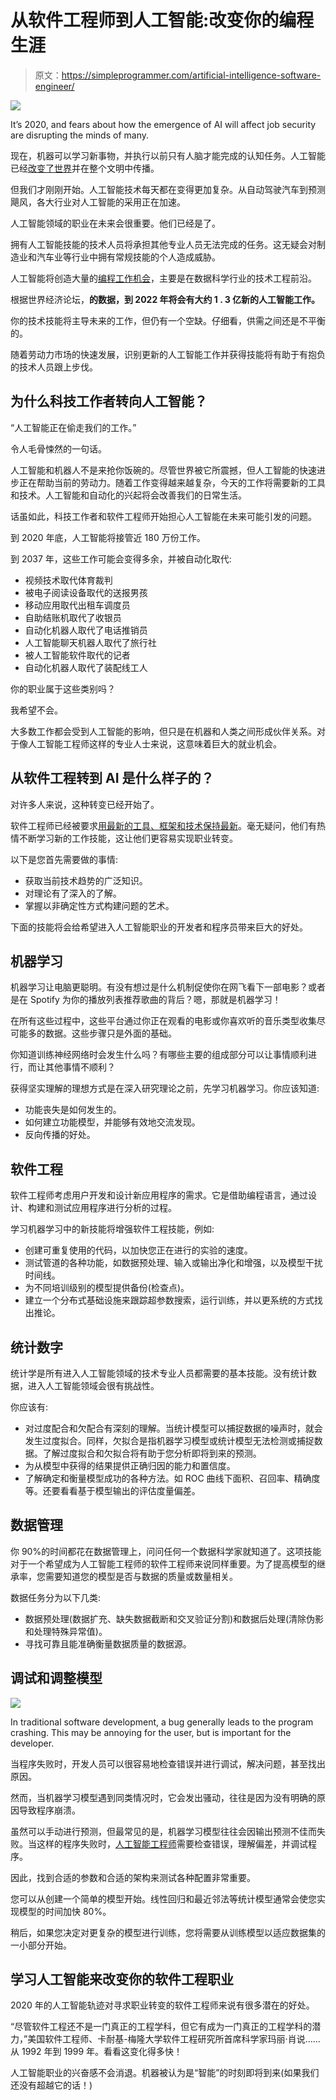 # 从软件工程师到人工智能:改变你的编程生涯

> 原文：<https://simpleprogrammer.com/artificial-intelligence-software-engineer/>

![](img/4992ab13bae05de27803043c52df9796.png)

It’s 2020, and fears about how the emergence of AI will affect job security are disrupting the minds of many.

现在，机器可以学习新事物，并执行以前只有人脑才能完成的认知任务。人工智能已经[改变了世界](https://www.amazon.com/exec/obidos/ASIN/3982103827/makithecompsi-20)并在整个文明中传播。

但我们才刚刚开始。人工智能技术每天都在变得更加复杂。从自动驾驶汽车到预测飓风，各大行业对人工智能的采用正在加速。

人工智能领域的职业在未来会很重要。他们已经是了。

拥有人工智能技能的技术人员将承担其他专业人员无法完成的任务。这无疑会对制造业和汽车业等行业中拥有常规技能的个人造成威胁。

人工智能将创造大量的[编程工作机会](https://jooble.org/)，主要是在数据科学行业的技术工程前沿。

根据世界经济论坛，**的数据，到 2022 年将会有大约 1 . 3 亿新的人工智能工作。**

你的技术技能将主导未来的工作，但仍有一个空缺。仔细看，供需之间还是不平衡的。

随着劳动力市场的快速发展，识别更新的人工智能工作并获得技能将有助于有抱负的技术人员跟上步伐。

## 为什么科技工作者转向人工智能？

“人工智能正在偷走我们的工作。”

令人毛骨悚然的一句话。

人工智能和机器人不是来抢你饭碗的。尽管世界被它所震撼，但人工智能的快速进步正在帮助当前的劳动力。随着工作变得越来越复杂，今天的工作将需要新的工具和技术。人工智能和自动化的兴起将会改善我们的日常生活。

话虽如此，科技工作者和软件工程师开始担心人工智能在未来可能引发的问题。

到 2020 年底，人工智能将接管近 180 万份工作。

到 2037 年，这些工作可能会变得多余，并被自动化取代:

*   视频技术取代体育裁判
*   被电子阅读设备取代的送报男孩
*   移动应用取代出租车调度员
*   自助结账机取代了收银员
*   自动化机器人取代了电话推销员
*   人工智能聊天机器人取代了旅行社
*   被人工智能软件取代的记者
*   自动化机器人取代了装配线工人

你的职业属于这些类别吗？

我希望不会。

大多数工作都会受到人工智能的影响，但只是在机器和人类之间形成伙伴关系。对于像人工智能工程师这样的专业人士来说，这意味着巨大的就业机会。

## 从软件工程转到 AI 是什么样子的？

对许多人来说，这种转变已经开始了。

软件工程师已经被要求[用最新的工具、框架和技术保持最新](https://www.amazon.com/Advances-Artificial-Intelligence-Data-Engineering/dp/9811535132/)。毫无疑问，他们有热情不断学习新的工作技能，这让他们更容易实现职业转变。

以下是您首先需要做的事情:

*   获取当前技术趋势的广泛知识。
*   对理论有了深入的了解。
*   掌握以非确定性方式构建问题的艺术。

下面的技能将会给希望进入人工智能职业的开发者和程序员带来巨大的好处。

## 机器学习

机器学习让电脑更聪明。有没有想过是什么机制促使你在网飞看下一部电影？或者是在 Spotify 为你的播放列表推荐歌曲的背后？嗯，那就是机器学习！

在所有这些过程中，这些平台通过你正在观看的电影或你喜欢听的音乐类型收集尽可能多的数据。这些步骤只是外面的基础。

你知道训练神经网络时会发生什么吗？有哪些主要的组成部分可以让事情顺利进行，而让其他事情不顺利？

获得坚实理解的理想方式是在深入研究理论之前，先学习机器学习。你应该知道:

*   功能丧失是如何发生的。
*   如何建立功能模型，并能够有效地交流发现。
*   反向传播的好处。

## 软件工程

软件工程师考虑用户开发和设计新应用程序的需求。它是借助编程语言，通过设计、构建和测试应用程序进行分析的过程。

学习机器学习中的新技能将增强软件工程技能，例如:

*   创建可重复使用的代码，以加快您正在进行的实验的速度。
*   测试管道的各种功能，如数据预处理、输入或输出净化和增强，以及模型干扰时间线。
*   为不同培训级别的模型提供备份(检查点)。
*   建立一个分布式基础设施来跟踪超参数搜索，运行训练，并以更系统的方式找出推论。

## 统计数字

统计学是所有进入人工智能领域的技术专业人员都需要的基本技能。没有统计数据，进入人工智能领域会很有挑战性。

你应该有:

*   对过度配合和欠配合有深刻的理解。当统计模型可以捕捉数据的噪声时，就会发生过度拟合。同样，欠拟合是指机器学习模型或统计模型无法检测或捕捉数据。了解过度拟合和欠拟合将有助于您分析即将到来的预测。
*   为从模型中获得的结果提供正确归因的能力和置信度。
*   了解确定和衡量模型成功的各种方法。如 ROC 曲线下面积、召回率、精确度等。还要看看基于模型输出的评估度量偏差。

## 数据管理

你 90%的时间都花在数据管理上，问问任何一个数据科学家就知道了。这项技能对于一个希望成为人工智能工程师的软件工程师来说同样重要。为了提高模型的继承率，您需要知道您的模型是否与数据的质量或数量相关。

数据任务分为以下几类:

*   数据预处理(数据扩充、缺失数据截断和交叉验证分割)和数据后处理(清除伪影和处理特殊异常值)。
*   寻找可靠且能准确衡量数据质量的数据源。

## 调试和调整模型

![](img/3bee84df54ecb1df3ce1205e443075d7.png)

In traditional software development, a bug generally leads to the program crashing. This may be annoying for the user, but is important for the developer.

当程序失败时，开发人员可以很容易地检查错误并进行调试，解决问题，甚至找出原因。

然而，当机器学习模型遇到同类情况时，它会发出骚动，往往是因为没有明确的原因导致程序崩溃。

虽然可以手动进行预测，但最常见的是，机器学习模型往往会因输出预测不佳而失败。当这样的程序失败时，[人工智能工程师](https://www.artiba.org/certification/artificial-intelligence-certification)需要检查错误，理解偏差，并调试程序。

因此，找到合适的参数和合适的架构来测试各种配置非常重要。

您可以从创建一个简单的模型开始。线性回归和最近邻法等统计模型通常会使您实现模型的时间加快 80%。

稍后，如果您决定对更复杂的模型进行训练，您将需要从训练模型以适应数据集的一小部分开始。

## 学习人工智能来改变你的软件工程职业

2020 年的人工智能轨迹对寻求职业转变的软件工程师来说有很多潜在的好处。

“尽管软件工程还不是一门真正的工程学科，但它有成为一门真正的工程学科的潜力，”美国软件工程师、卡耐基-梅隆大学软件工程研究所首席科学家玛丽·肖说……从 1992 年到 1999 年。看看这变化得多快！

人工智能职业的兴奋感不会消退。机器被认为是“智能”的时刻即将到来(如果我们还没有超越它的话！)